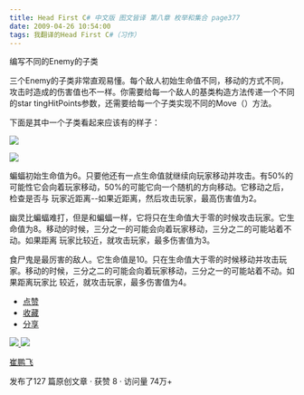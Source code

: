 ```yaml
---
title: Head First C# 中文版 图文皆译 第八章 枚举和集合 page377
date: 2009-04-26 10:54:00
tags: 我翻译的Head First C#（习作）
---
```

编写不同的Enemy的子类

  

三个Enemy的子类非常直观易懂。每个敌人初始生命值不同，移动的方式不同，攻击时造成的伤害值也不一样。你需要给每一个敌人的基类构造方法传递一个不同的star
tingHitPoints参数，还需要给每一个子类实现不同的Move（）方法。

  

下面是其中一个子类看起来应该有的样子：

  

![](https://p-blog.csdn.net/images/p_blog_csdn_net/cuipengfei1/EntryImages/20090426/2009-04-26_10-30-27.jpg)

![](https://p-blog.csdn.net/images/p_blog_csdn_net/cuipengfei1/EntryImages/20090426/2009-04-26_10-50-37.jpg)

蝙蝠初始生命值为6。只要他还有一点生命值就继续向玩家移动并攻击。有50%的可能性它会向着玩家移动，50%的可能它向一个随机的方向移动。它移动之后，检查是否与
玩家近距离--如果近距离，然后攻击玩家，最高伤害值为2。

  

幽灵比蝙蝠难打，但是和蝙蝠一样，它将只在生命值大于零的时候攻击玩家。它生命值为8。移动的时候，三分之一的可能会向着玩家移动，三分之二的可能站着不动。如果距离
玩家比较近，就攻击玩家，最多伤害值为3。

  

食尸鬼是最厉害的敌人。它生命值是10。只在生命值大于零的时候移动并攻击玩家。移动的时候，三分之二的可能会向着玩家移动，三分之一的可能站着不动。如果距离玩家比
较近，就攻击玩家，最多伤害值为4。

  * [ 点赞  ](javascript:;)
  * [ 收藏  ](javascript:;)
  * [ 分享 ](javascript:;)

[ ![](https://profile.csdnimg.cn/5/2/5/3_cuipengfei1)
![](https://g.csdnimg.cn/static/user-reg-year/1x/11.png)
](https://blog.csdn.net/cuipengfei1)

[ 崔鹏飞 ](https://blog.csdn.net/cuipengfei1)

发布了127 篇原创文章  ·  获赞 8  ·  访问量 74万+


